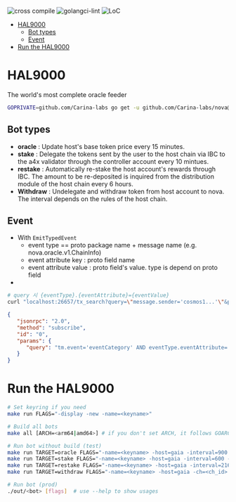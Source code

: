![cross compile](https://github.com/Carina-labs/HAL9000/actions/workflows/build.yml/badge.svg)
![golangci-lint](https://github.com/Carina-labs/HAL9000/actions/workflows/lint.yml/badge.svg)
![LoC](https://img.shields.io/badge/line%20of%20codes-2721-informational)

<!-- TOC -->
* [HAL9000](#hal9000)
  * [Bot types](#bot-types)
  * [Event](#event)
* [Run the HAL9000](#run-the-hal9000)
<!-- TOC -->

# HAL9000
The world's most complete oracle feeder
```bash
GOPRIVATE=github.com/Carina-labs go get -u github.com/Carina-labs/nova@<tag>
```

## Bot types
* **oracle** : Update host's base token price every 15 minutes.
* **stake** : Delegate the tokens sent by the user to the host chain via IBC to the a4x validator through the controller account every 10 mintues.
* **restake** : Automatically re-stake the host account's rewards through IBC. The amount to be re-deposited is inquired from the distribution module of the host chain every 6 hours.
* **Withdraw** : Undelegate and withdraw token from host account to nova. The interval depends on the rules of the host chain.

## Event
* With `EmitTypedEvent`
    * event type == proto package name + message name (e.g. nova.oracle.v1.ChainInfo)
    * event attribute key : proto field name
    * event attribute value : proto field's value. type is depend on proto field
*
```sh
# query 시 {eventType}.{eventAttribute}={eventValue}
curl "localhost:26657/tx_search?query=\"message.sender='cosmos1...'\"&prove=true"
```

```json
{
   "jsonrpc": "2.0",
   "method": "subscribe",
   "id": "0",
   "params": {
      "query": "tm.event='eventCategory' AND eventType.eventAttribute='attributeValue'"
   }
}
```


# Run the HAL9000
```bash
# Set keyring if you need
make run FLAGS="-display -new -name=<keyname>"

# Build all bots
make all [ARCH=<arm64|amd64>] # if you don't set ARCH, it follows GOARCH

# Run bot without build (test)
make run TARGET=oracle FLAGS="-name=<keyname> -host=gaia -interval=900 -api=127.0.0.1:3334 -display"
make run TARGET=stake FLAGS="-name=<keyname> -host=gaia -interval=600 -api=127.0.0.1:3335 -display"
make run TARGET=restake FLAGS="-name=<keyname> -host=gaia -interval=21600 -api=127.0.0.1:3336 -display"
make run TARGET=withdraw FLAGS="-name=<keyname> -host=gaia -ch=<ch_id> -interval=1814400 -api=127.0.0.1:3337 -display"

# Run bot (prod)
./out/<bot> [flags]  # use --help to show usages

```
